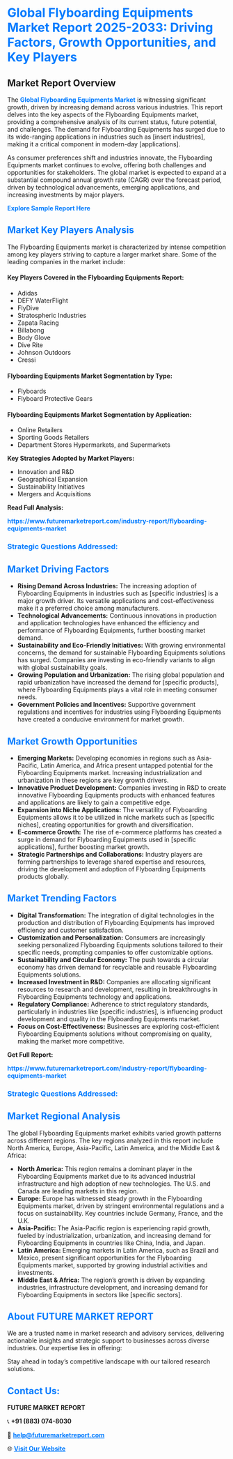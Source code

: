 <h1 style="color: #007BFF;">Global Flyboarding Equipments Market Report 2025-2033: Driving Factors, Growth Opportunities, and Key Players</h1>

<section id="overview">
<h2>Market Report Overview</h2>
<p>The <a href="https://www.futuremarketreport.com/industry-report/flyboarding-equipments-market" style="color: #007BFF; text-decoration: none;"><strong>Global Flyboarding Equipments Market</strong></a> is witnessing significant growth, driven by increasing demand across various industries. This report delves into the key aspects of the Flyboarding Equipments market, providing a comprehensive analysis of its current status, future potential, and challenges. The demand for Flyboarding Equipments has surged due to its wide-ranging applications in industries such as [insert industries], making it a critical component in modern-day [applications].</p>
<p>As consumer preferences shift and industries innovate, the Flyboarding Equipments market continues to evolve, offering both challenges and opportunities for stakeholders. The global market is expected to expand at a substantial compound annual growth rate (CAGR) over the forecast period, driven by technological advancements, emerging applications, and increasing investments by major players.</p>
</section>

<section id="overview">
<p><a href="https://www.futuremarketreport.com/request-sample/reportId=103980" style="color: #007BFF; text-decoration: none;"><strong>Explore Sample Report Here</strong></a></p>
</section>

<section id="key-players">
<h2 style="color: #007BFF;">Market Key Players Analysis</h2>
<p>The Flyboarding Equipments market is characterized by intense competition among key players striving to capture a larger market share. Some of the leading companies in the market include:</p>
<h4>Key Players Covered in the Flyboarding Equipments Report:</h4>
<ul><li>Adidas</li><li>DEFY WaterFlight</li><li>FlyDive</li><li>Stratospheric Industries</li><li>Zapata Racing</li><li>Billabong</li><li>Body Glove</li><li>Dive Rite</li><li>Johnson Outdoors</li><li>Cressi</li></ul>
<h4>Flyboarding Equipments Market Segmentation by Type:</h4>
<ul><li>Flyboards</li><li>Flyboard Protective Gears</li></ul>

<h4>Flyboarding Equipments Market Segmentation by Application:</h4>
<ul><li>Online Retailers</li><li>Sporting Goods Retailers</li><li>Department Stores Hypermarkets, and Supermarkets</li></ul>
<p><strong>Key Strategies Adopted by Market Players:</strong></p>
<ul>
<li>Innovation and R&D</li>
<li>Geographical Expansion</li>
<li>Sustainability Initiatives</li>
<li>Mergers and Acquisitions</li>
</ul>
</section>

<section>
<p><strong>Read Full Analysis: </strong></p><a href="https://www.futuremarketreport.com/industry-report/flyboarding-equipments-market" style="color: #007BFF; text-decoration: none;"><strong>https://www.futuremarketreport.com/industry-report/flyboarding-equipments-market</strong></a>
<h3 style="color: #007BFF;">Strategic Questions Addressed:</h3>
</section>

<section id="driving-factors">
<h2 style="color: #007BFF;">Market Driving Factors</h2>
<ul>
<li><strong>Rising Demand Across Industries:</strong> The increasing adoption of Flyboarding Equipments in industries such as [specific industries] is a major growth driver. Its versatile applications and cost-effectiveness make it a preferred choice among manufacturers.</li>
<li><strong>Technological Advancements:</strong> Continuous innovations in production and application technologies have enhanced the efficiency and performance of Flyboarding Equipments, further boosting market demand.</li>
<li><strong>Sustainability and Eco-Friendly Initiatives:</strong> With growing environmental concerns, the demand for sustainable Flyboarding Equipments solutions has surged. Companies are investing in eco-friendly variants to align with global sustainability goals.</li>
<li><strong>Growing Population and Urbanization:</strong> The rising global population and rapid urbanization have increased the demand for [specific products], where Flyboarding Equipments plays a vital role in meeting consumer needs.</li>
<li><strong>Government Policies and Incentives:</strong> Supportive government regulations and incentives for industries using Flyboarding Equipments have created a conducive environment for market growth.</li>
</ul>
</section>

<section id="growth-opportunities">
<h2 style="color: #007BFF;">Market Growth Opportunities</h2>
<ul>
<li><strong>Emerging Markets:</strong> Developing economies in regions such as Asia-Pacific, Latin America, and Africa present untapped potential for the Flyboarding Equipments market. Increasing industrialization and urbanization in these regions are key growth drivers.</li>
<li><strong>Innovative Product Development:</strong> Companies investing in R&D to create innovative Flyboarding Equipments products with enhanced features and applications are likely to gain a competitive edge.</li>
<li><strong>Expansion into Niche Applications:</strong> The versatility of Flyboarding Equipments allows it to be utilized in niche markets such as [specific niches], creating opportunities for growth and diversification.</li>
<li><strong>E-commerce Growth:</strong> The rise of e-commerce platforms has created a surge in demand for Flyboarding Equipments used in [specific applications], further boosting market growth.</li>
<li><strong>Strategic Partnerships and Collaborations:</strong> Industry players are forming partnerships to leverage shared expertise and resources, driving the development and adoption of Flyboarding Equipments products globally.</li>
</ul>
</section>

<section id="trending-factors">
<h2 style="color: #007BFF;">Market Trending Factors</h2>
<ul>
<li><strong>Digital Transformation:</strong> The integration of digital technologies in the production and distribution of Flyboarding Equipments has improved efficiency and customer satisfaction.</li>
<li><strong>Customization and Personalization:</strong> Consumers are increasingly seeking personalized Flyboarding Equipments solutions tailored to their specific needs, prompting companies to offer customizable options.</li>
<li><strong>Sustainability and Circular Economy:</strong> The push towards a circular economy has driven demand for recyclable and reusable Flyboarding Equipments solutions.</li>
<li><strong>Increased Investment in R&D:</strong> Companies are allocating significant resources to research and development, resulting in breakthroughs in Flyboarding Equipments technology and applications.</li>
<li><strong>Regulatory Compliance:</strong> Adherence to strict regulatory standards, particularly in industries like [specific industries], is influencing product development and quality in the Flyboarding Equipments market.</li>
<li><strong>Focus on Cost-Effectiveness:</strong> Businesses are exploring cost-efficient Flyboarding Equipments solutions without compromising on quality, making the market more competitive.</li>
</ul>
</section>

<section>
<p><strong>Get Full Report: </strong></p><a href="https://www.futuremarketreport.com/industry-report/flyboarding-equipments-market" style="color: #007BFF; text-decoration: none;"><strong>https://www.futuremarketreport.com/industry-report/flyboarding-equipments-market</strong></a>
<h3 style="color: #007BFF;">Strategic Questions Addressed:</h3>
</section>


<section id="regional-analysis">
<h2 style="color: #007BFF;">Market Regional Analysis</h2>
<p>The global Flyboarding Equipments market exhibits varied growth patterns across different regions. The key regions analyzed in this report include North America, Europe, Asia-Pacific, Latin America, and the Middle East & Africa:</p>
<ul>
<li><strong>North America:</strong> This region remains a dominant player in the Flyboarding Equipments market due to its advanced industrial infrastructure and high adoption of new technologies. The U.S. and Canada are leading markets in this region.</li>
<li><strong>Europe:</strong> Europe has witnessed steady growth in the Flyboarding Equipments market, driven by stringent environmental regulations and a focus on sustainability. Key countries include Germany, France, and the U.K.</li>
<li><strong>Asia-Pacific:</strong> The Asia-Pacific region is experiencing rapid growth, fueled by industrialization, urbanization, and increasing demand for Flyboarding Equipments in countries like China, India, and Japan.</li>
<li><strong>Latin America:</strong> Emerging markets in Latin America, such as Brazil and Mexico, present significant opportunities for the Flyboarding Equipments market, supported by growing industrial activities and investments.</li>
<li><strong>Middle East & Africa:</strong> The region’s growth is driven by expanding industries, infrastructure development, and increasing demand for Flyboarding Equipments in sectors like [specific sectors].</li>
</ul>
</section>

<footer>
<h2 style="color: #007BFF;">About FUTURE MARKET REPORT</h2>
<p>We are a trusted name in market research and advisory services, delivering actionable insights and strategic support to businesses across diverse industries. Our expertise lies in offering:</p>

<p>Stay ahead in today’s competitive landscape with our tailored research solutions.</p>

<h2 style="color: #007BFF;">Contact Us:</h2>
<p><strong>FUTURE MARKET REPORT</strong></p>
<p>📞 <strong>+91 (883) 074-8030</strong></p>
<p>📧 <strong><a href="mailto:help@futuremarketreport.com" style="color: #007BFF;">help@futuremarketreport.com</a></strong></p>
<p>🌐 <strong><a href="https://www.futuremarketreport.com/" style="color: #007BFF;">Visit Our Website</a></strong></p>
</footer>
